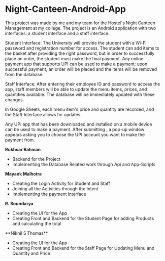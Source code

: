 # Night-Canteen-Android-App

This project was made by me and my team for the Hostel's Night Canteen Management at my college. The project is an Android application with two interfaces: a student interface and a staff interface.

Student Interface: The University will provide the student with a Wi-Fi password and registration number for access. The student can add items to the basket after providing the right password, but in order to successfully place an order, the student must make the final payment. Any online payment app that supports UPI can be used to make a payment; upon successful payment, an order will be placed and the items will be removed from the database.

Staff Interface: After entering their employee ID and password to access the app, staff members will be able to update the menu items, prices, and quantities available. The database will be immediately updated with these changes.

In Google Sheets, each menu item's price and quantity are recorded, and the Staff Interface allows for updates.

Any UPI app that has been downloaded and installed on a mobile device can be used to make a payment. After submitting , a pop-up window appears asking you to choose the UPI account you want to make the payment from.

**Rukhsar Rahman**
<ul>
  <li>Backend for the Project</li>
  <li>Implementing the Database Related work through Api and App-Scripts</li>
</ul>

**Mayank Malhotra**
<ul>
  <li>Creating the Login Activity for Student and Staff</li>
  <li>Joining all the Activities through the Intent</li>
  <li>Implementing the payment Interface</li>
</ul>

**R. Soundarya**
<ul>
  <li>Creating the UI for the App</li>
  <li>Creating Front and Backend for the Student Page for adding Products and calculating the total</li>
</ul>
**Nikhil S Thomas**
<ul>
  <li>Creating the UI for the App</li>
  <li>Creating Front and Backend for the Staff Page for Updating Menu and Quantity and Price</li>
</ul>

